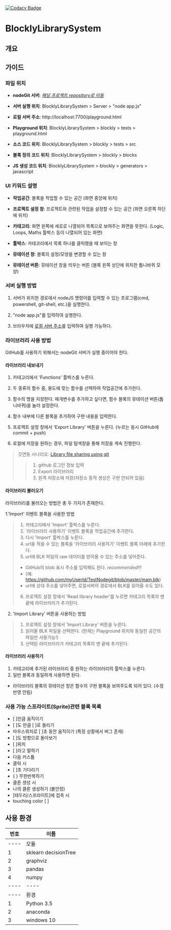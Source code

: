 [![Codacy Badge](https://api.codacy.com/project/badge/Grade/59072231c7fd4a2684defb31c96dd0c9)](https://www.codacy.com/manual/peurocs4/BlocklyLibrarySystem?utm_source=github.com&amp;utm_medium=referral&amp;utm_content=soicem/BlocklyLibrarySystem&amp;utm_campaign=Badge_Grade)

# BlocklyLibrarySystem

## 개요

## 가이드 

### 파일 위치

* __nodeGit 서버__: _[해당 프로젝트 repository로 이동](https://github.com/soicem/nodegitServer)_

* __서버 실행 위치__: BlocklyLibrarySystem > Server > "node app.js"

* __로컬 서버 주소__: http://localhost:7700/playground.html

* __Playground 위치__: BlocklyLibrarySystem > blockly > tests > playground.html

* __소스 코드 위치__: BlocklyLibrarySystem > blockly > tests > src

* __블록 정의 코드 위치__: BlocklyLibrarySystem > blockly > blocks

* __JS 생성 코드 위치__: BlocklyLibrarySystem > blockly > generators > javascript



### UI 키워드 설명

* __작업공간__: 블록을 작업할 수 있는 공간 (화면 중앙에 위치)

* __프로젝트 설정 창__: 프로젝트와 관련된 작업을 설정할 수 있는 공간 (화면 오른쪽 하단에 위치)

* __카테고리__: 화면 왼쪽에 세로로 나열되어 목록으로 보여주는 화면을 뜻한다. (Logic, Loops, Maths 툴박스 등이 나열되어 있는 화면)

* __툴박스__: 카테코리에서 목록 하나를 클릭했을 때 보이는 창

* __뮤테이션 창__: 블록의 설정/모양을 변경할 수 있는 창

* __뮤테이션 버튼__: 뮤테이션 창을 띄우는 버튼 (블록 왼쪽 상단에 위치한 톱니바퀴 모양)



### 서버 실행 방법

1. 서버가 위치한 경로에서 nodeJS 명령어를 입력할 수 있는 프로그램(cmd, powershell, git-shell, etc.)을 실행한다.

2. "node app.js"를 입력하여 실행한다.

3. 브라우저에 [로컬 서버 주소](http://localhost:7700/playground.html)를 입력하여 실행 가능하다.



### 라이브러리 사용 방법

GitHub를 사용하기 위해서는 nodeGit 서버가 실행 중이어야 한다.

#### 라이브러리 내보내기

1. 카테고리에서 'Functions' 툴박스를 누른다.

2. 두 종류의 함수 중, 용도에 맞는 함수를 선택하여 작업공간에 추가한다.

3. 함수의 명을 지정한다. 매개변수를 추가하고 싶다면, 함수 블록의 뮤테이션 버튼(톱니바퀴)을 눌러 설정한다.

4. 함수 내부에 다른 블록을 추가하여 구현 내용을 입력한다.

5. 프로젝트 설정 창에서 'Export Library' 버튼을 누른다. (누르는 동시 GitHub에 commit + push)

6. 로컬에 저장을 원하는 경우, 파일 탐색창을 통해 저장을 계속 진행한다.

> 깃연동 시나리오: [Library file sharing using git](https://www.youtube.com/watch?v=Eh-RbXjaSYY&feature=youtu.be)
>> 1. github 로그인 정보 입력
>> 2. Export 라이브러리
>> 3. 원격 저장소에 저장(저장소 동적 생성은 구현 안되어 있음)

#### 라이브러리 불러오기

라이브러리를 불러오는 방법은 총 두 가지가 존재한다.

1.'Import' 이벤트 블록을 사용한 방법

> 1. 카테고리에서 'Import' 툴박스를 누른다.
> 2. '라이브러리 사용하기' 이벤트 블록을 작업공간에 추가한다.
> 3. 다시 'Import' 툴박스를 누른다.
> 4. url을 적을 수 있는 블록을 '라이브러리 사용하기' 이벤트 블록 아래에 추가한다.
> 5. url에 BLK 파일의 raw 데이터를 받아올 수 있는 주소를 넣어준다.
>   * GitHub의 blob 표시 주소를 입력해도 된다. _recommended!!!_
>   * (예: https://github.com/myUserId/TestNodegit/blob/master/main.blk)
>   * url에 상대 주소를 넣어주면, 로컬서버의 경로에서 BLK를 읽어올 수도 있다.
> 6. 프로젝트 설정 창에서 'Read library header'를 누르면 카테고리 목록의 맨 끝에 라이브러리가 추가된다.

2. 'Import Library' 버튼을 사용하는 방법

> 1. 프로젝트 설정 창에서 'Import Library' 버튼을 누른다.
> 2. 읽어올 BLK 파일을 선택한다. (현재는 Playground 위치와 동일한 공간의 파일만 사용가능!)
> 3. 선택된 라이브러리가 카테고리 목록의 맨 끝에 추가된다.

#### 라이브러리 사용하기

1. 카테고리에 추가된 라이브러리 중 원하는 라이브러리의 툴박스를 누른다.
2. 일반 블록과 동일하게 사용하면 된다.
* 라이브러리 블록의 뮤테이션 창은 함수의 구현 블록을 보여주도록 되어 있다. (수정 반영 안됨)



### 사용 가능 스프라이트(Sprite)관련 블록 목록

- [ ]만큼 움직이기
- [ ]도 만큼 [ ]로 돌리기
- 마우스위치로 [ ]초 동안 움직이기 (특정 상황에서 버그 존재)
- [ ]도 방향으로 돌아보기
- [ ]위치
- [ ]라고 말하기
- 다음 커스튬
- <Flag> 클릭 시
- [ ]초 기다리기
- { } 무한반복하기
- 클론 생성 시
- 나의 클론 생성하기 (불안정)
- [테두리/스프라이트]에 접촉 시
- touching color [ ]

## 사용 환경

번호 | 이름
---- | ---- 
---- | 모듈
1 | sklearn decisionTree
2 | graphviz
3 | pandas
4 | numpy
---- | ----
---- | 환경
1 | Python 3.5
2 | anaconda
3 | windows 10
